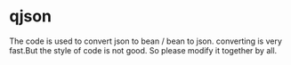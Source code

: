 # qjson
The code is used to convert json to bean / bean to json. converting is very fast.But the style of code is not good. So please modify it together by all.
